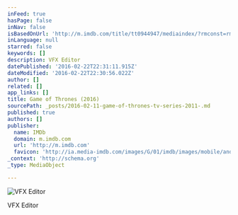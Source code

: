 ```yaml
---
inFeed: true
hasPage: false
inNav: false
isBasedOnUrl: 'http://m.imdb.com/title/tt0944947/mediaindex/?rmconst=rm4257996800&ref_=m_ttmi_mi_tt_prv'
inLanguage: null
starred: false
keywords: []
description: VFX Editor
datePublished: '2016-02-22T22:31:11.915Z'
dateModified: '2016-02-22T22:30:56.022Z'
author: []
related: []
app_links: []
title: Game of Thrones (2016)
sourcePath: _posts/2016-02-11-game-of-thrones-tv-series-2011-.md
published: true
authors: []
publisher:
  name: IMDb
  domain: m.imdb.com
  url: 'http://m.imdb.com'
  favicon: 'http://ia.media-imdb.com/images/G/01/imdb/images/mobile/android-mobile-196x196-1358942022._CB361295825_.png'
_context: 'http://schema.org'
_type: MediaObject

---
```

![VFX Editor](https://s3-us-west-2.amazonaws.com/the-grid-img/p/fd4dd32d5899a5bcd3085160945b00d42b906ca3.jpg)

VFX Editor